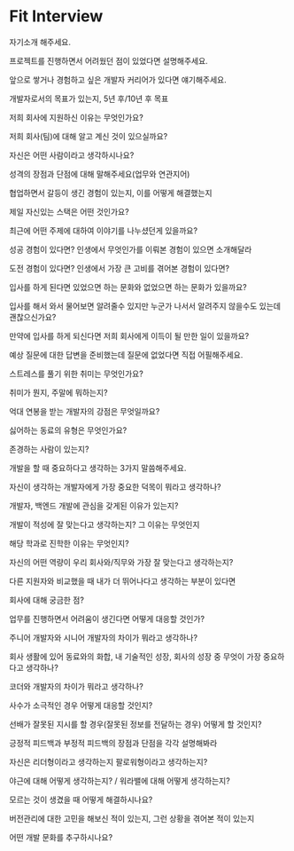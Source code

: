 # Fit Interview

자기소개 해주세요.

프로젝트를 진행하면서 어려웠던 점이 있었다면 설명해주세요.

앞으로 쌓거나 경험하고 싶은 개발자 커리어가 있다면 얘기해주세요.

개발자로서의 목표가 있는지, 5년 후/10년 후 목표

저희 회사에 지원하신 이유는 무엇인가요?

저희 회사(팀)에 대해 알고 계신 것이 있으실까요?

자신은 어떤 사람이라고 생각하시나요?

성격의 장점과 단점에 대해 말해주세요(업무와 연관지어)

협업하면서 갈등이 생긴 경험이 있는지, 이를 어떻게 해결했는지

제일 자신있는 스택은 어떤 것인가요?

최근에 어떤 주제에 대하여 이야기를 나누셨던게 있을까요?

성공 경험이 있다면? 인생에서 무엇인가를 이뤄본 경험이 있으면 소개해달라

도전 경험이 있다면? 인생에서 가장 큰 고비를 겪어본 경험이 있다면?

입사를 하게 된다면 있었으면 하는 문화와 없었으면 하는 문화가 있을까요?

입사를 해서 와서 물어보면 알려줄수 있지만 누군가 나서서 알려주지 않을수도 있는데 괜찮으신가요?

만약에 입사를 하게 되신다면 저희 회사에게 이득이 될 만한 일이 있을까요?

예상 질문에 대한 답변을 준비했는데 질문에 없었다면 직접 어필해주세요.

스트레스를 풀기 위한 취미는 무엇인가요?

취미가 뭔지, 주말에 뭐하는지?

억대 연봉을 받는 개발자의 강점은 무엇일까요?

싫어하는 동료의 유형은 무엇인가요?

존경하는 사람이 있는지?

개발을 할 때 중요하다고 생각하는 3가지 말씀해주세요.

자신이 생각하는 개발자에게 가장 중요한 덕목이 뭐라고 생각하나?

개발자, 백엔드 개발에 관심을 갖게된 이유가 있는지?

개발이 적성에 잘 맞는다고 생각하는지? 그 이유는 무엇인지

해당 학과로 진학한 이유는 무엇인지?

자신의 어떤 역량이 우리 회사와/직무와 가장 잘 맞는다고 생각하는지?

다른 지원자와 비교했을 때 내가 더 뛰어나다고 생각하는 부분이 있다면

회사에 대해 궁금한 점?

업무를 진행하면서 어려움이 생긴다면 어떻게 대응할 것인가?

주니어 개발자와 시니어 개발자의 차이가 뭐라고 생각하나?

회사 생활에 있어 동료와의 화합, 내 기술적인 성장, 회사의 성장 중 무엇이 가장 중요하다고 생각하나?

코더와 개발자의 차이가 뭐라고 생각하나?

사수가 소극적인 경우 어떻게 대응할 것인지?

선배가 잘못된 지시를 할 경우(잘못된 정보를 전달하는 경우) 어떻게 할 것인지?

긍정적 피드백과 부정적 피드백의 장점과 단점을 각각 설명해봐라

자신은 리더형이라고 생각하는지 팔로워형이라고 생각하는지?

야근에 대해 어떻게 생각하는지? / 워라밸에 대해 어떻게 생각하는지?

모르는 것이 생겼을 때 어떻게 해결하시나요?

버전관리에 대한 고민을 해보신 적이 있는지, 그런 상황을 겪어본 적이 있는지

어떤 개발 문화를 추구하시나요?